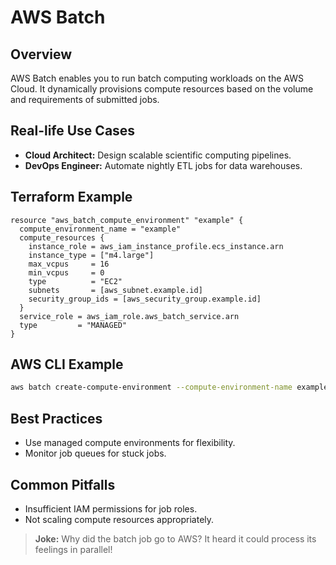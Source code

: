 # AWS Batch

## Overview
AWS Batch enables you to run batch computing workloads on the AWS Cloud. It dynamically provisions compute resources based on the volume and requirements of submitted jobs.

## Real-life Use Cases
- **Cloud Architect:** Design scalable scientific computing pipelines.
- **DevOps Engineer:** Automate nightly ETL jobs for data warehouses.

## Terraform Example
```hcl
resource "aws_batch_compute_environment" "example" {
  compute_environment_name = "example"
  compute_resources {
    instance_role = aws_iam_instance_profile.ecs_instance.arn
    instance_type = ["m4.large"]
    max_vcpus     = 16
    min_vcpus     = 0
    type          = "EC2"
    subnets       = [aws_subnet.example.id]
    security_group_ids = [aws_security_group.example.id]
  }
  service_role = aws_iam_role.aws_batch_service.arn
  type         = "MANAGED"
}
```

## AWS CLI Example
```sh
aws batch create-compute-environment --compute-environment-name example --type MANAGED --state ENABLED --compute-resources ...
```

## Best Practices
- Use managed compute environments for flexibility.
- Monitor job queues for stuck jobs.

## Common Pitfalls
- Insufficient IAM permissions for job roles.
- Not scaling compute resources appropriately.

> **Joke:** Why did the batch job go to AWS? It heard it could process its feelings in parallel!
